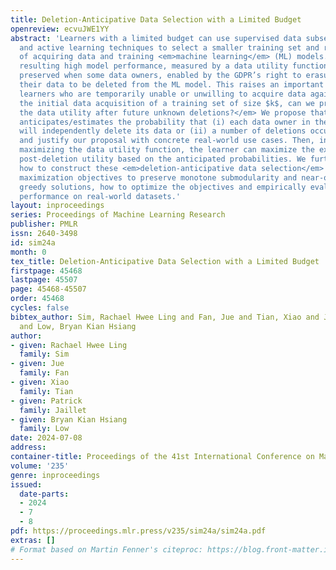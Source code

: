 ```yaml
---
title: Deletion-Anticipative Data Selection with a Limited Budget
openreview: ecvuJWE1YY
abstract: 'Learners with a limited budget can use supervised data subset selection
  and active learning techniques to select a smaller training set and reduce the cost
  of acquiring data and training <em>machine learning</em> (ML) models. However, the
  resulting high model performance, measured by a data utility function, may not be
  preserved when some data owners, enabled by the GDPR’s right to erasure, request
  their data to be deleted from the ML model. This raises an important question for
  learners who are temporarily unable or unwilling to acquire data again: <em>During
  the initial data acquisition of a training set of size $k$, can we proactively maximize
  the data utility after future unknown deletions?</em> We propose that the learner
  anticipates/estimates the probability that (i) each data owner in the feasible set
  will independently delete its data or (ii) a number of deletions occur out of $k$,
  and justify our proposal with concrete real-world use cases. Then, instead of directly
  maximizing the data utility function, the learner can maximize the expected or risk-averse
  post-deletion utility based on the anticipated probabilities. We further propose
  how to construct these <em>deletion-anticipative data selection</em> ($\texttt{DADS}$)
  maximization objectives to preserve monotone submodularity and near-optimality of
  greedy solutions, how to optimize the objectives and empirically evaluate $\texttt{DADS}$’
  performance on real-world datasets.'
layout: inproceedings
series: Proceedings of Machine Learning Research
publisher: PMLR
issn: 2640-3498
id: sim24a
month: 0
tex_title: Deletion-Anticipative Data Selection with a Limited Budget
firstpage: 45468
lastpage: 45507
page: 45468-45507
order: 45468
cycles: false
bibtex_author: Sim, Rachael Hwee Ling and Fan, Jue and Tian, Xiao and Jaillet, Patrick
  and Low, Bryan Kian Hsiang
author:
- given: Rachael Hwee Ling
  family: Sim
- given: Jue
  family: Fan
- given: Xiao
  family: Tian
- given: Patrick
  family: Jaillet
- given: Bryan Kian Hsiang
  family: Low
date: 2024-07-08
address:
container-title: Proceedings of the 41st International Conference on Machine Learning
volume: '235'
genre: inproceedings
issued:
  date-parts:
  - 2024
  - 7
  - 8
pdf: https://proceedings.mlr.press/v235/sim24a/sim24a.pdf
extras: []
# Format based on Martin Fenner's citeproc: https://blog.front-matter.io/posts/citeproc-yaml-for-bibliographies/
---
```


